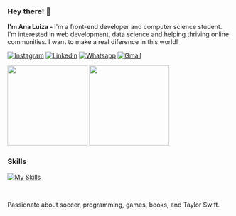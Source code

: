 ### Hey there! 👋
<b>I'm Ana Luiza - </b>I'm a front-end developer and computer science student. I'm interested in web development, data science and helping thriving online communities. I want to make a real diference in this world!

[![Instagram](https://img.shields.io/badge/Instagram-E4405F?style=for-the-badge&logo=instagram&logoColor=white)](https://www.instagram.com/analuizalemos/)
[![Linkedin](https://img.shields.io/badge/LinkedIn-0077B5?style=for-the-badge&logo=linkedin&logoColor=white)](https://www.linkedin.com/in/ana-luiza-lemos-58485b25b/)
[![Whatsapp](https://img.shields.io/badge/WhatsApp-25D366?style=for-the-badge&logo=whatsapp&logoColor=white)](https://wa.me/5561999490666)
[![Gmail](https://img.shields.io/badge/Gmail-D14836?style=for-the-badge&logo=gmail&logoColor=white)](mailto:analuiza.l.oliveira@gmaill.com?subject=&body=)


<div>
    <img height="180em" src="https://github-readme-stats.vercel.app/api?username=analuizalemos&theme=dark&show_icons=true&rank_icon=github&icon_color=%2303a1fc&custom_title=GitHub%20Stats">
    <img height="180em" src=https://github-readme-stats.vercel.app/api/top-langs/?username=analuizalemos&theme=dark&layout=compact>
</div>

### Skills 
[![My Skills](https://skillicons.dev/icons?i=js,html,css,python,java,php,mysql)](https://skillicons.dev)

<br>

Passionate about soccer, programming, games, books, and Taylor Swift.




